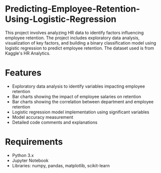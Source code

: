 # Predicting-Employee-Retention-Using-Logistic-Regression
This project involves analyzing HR data to identify factors influencing employee retention. The project includes exploratory data analysis, visualization of key factors, and building a binary classification model using logistic regression to predict employee retention. The dataset used is from Kaggle's HR Analytics.

# Features
- Exploratory data analysis to identify variables impacting employee retention
- Bar charts showing the impact of employee salaries on retention
- Bar charts showing the correlation between department and employee retention
- Logistic regression model implementation using significant variables
- Model accuracy measurement
- Detailed code comments and explanations
# Requirements
- Python 3.x
- Jupyter Notebook
- Libraries: numpy, pandas, matplotlib, scikit-learn
